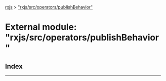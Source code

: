 [rxjs](../README.md) > ["rxjs/src/operators/publishBehavior"](../modules/_rxjs_src_operators_publishbehavior_.md)

# External module: "rxjs/src/operators/publishBehavior"

## Index

---

